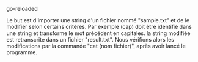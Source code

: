 go-reloaded

Le but est d'importer une string d'un fichier nommé "sample.txt" et de le modifier selon certains critères.
Par exemple (cap) doit être identifié dans une string et transforme le mot précédent en capitales. 
la string modifiée est retranscrite dans un fichier "result.txt". 
Nous vérifions alors les modifications par la commande "cat (nom fichier)", après avoir lancé le programme. 